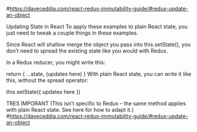 #https://daveceddia.com/react-redux-immutability-guide/#redux-update-an-object

Updating State in React
To apply these examples to plain React state, you just need to tweak a couple things in these examples.

Since React will shallow merge the object you pass into this.setState(), you don’t need to spread the existing state like you would with Redux.

In a Redux reducer, you might write this:

return {
  ...state,
  (updates here)
}
With plain React state, you can write it like this, without the spread operator:

this.setState({
  updates here
})

TRES IMPORANT
(This isn’t specific to Redux – the same method applies with plain React state. See here for how to adapt it.)
#https://daveceddia.com/react-redux-immutability-guide/#redux-update-an-object